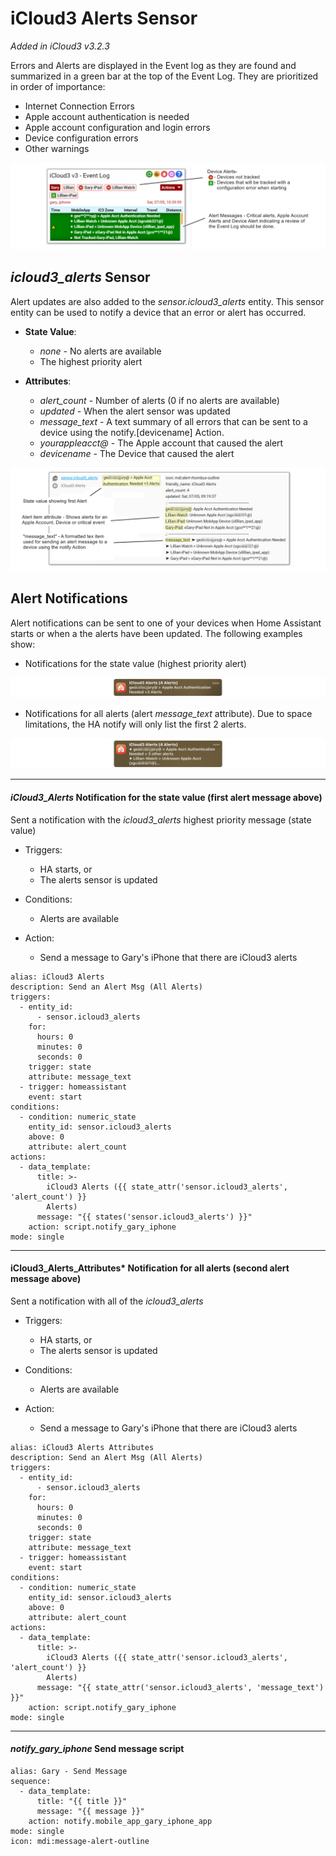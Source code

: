 # iCloud3 Alerts Sensor

*Added in iCloud3 v3.2.3*

Errors and Alerts are displayed in the Event log as they are found and summarized in a green bar at the top of the Event Log. They are prioritized in order of importance:

- Internet Connection Errors
- Apple account authentication is needed
- Apple account configuration and login errors
- Device configuration errors
- Other warnings

![](..\images\icloud3-alerts-evlog.png)

## *icloud3_alerts* Sensor

Alert updates are also added to the *sensor.icloud3_alerts* entity. This sensor entity can be used to notify a device that an error or alert has occurred. 

   - **State Value**: 
        - *none* - No alerts are available
        - The highest priority alert

   - **Attributes**:
        - *alert_count* - Number of alerts (0 if no alerts are available)
        - *updated* - When the alert sensor was updated
        - *message_text* - A text summary of all errors that can be sent to a device using the notify.[devicename] Action.
        - *yourappleacct@* - The Apple account that caused the alert
        - *devicename* - The Device that caused the alert

![](..\images\icloud3-alerts-sensor.png)

## Alert Notifications

Alert notifications can be sent to one of your devices when Home Assistant starts or when a the alerts have been updated. The following examples show:

- Notifications for the state value (highest priority alert)

![](..\images\icloud3-alerts-notify-msg-state.png)

-  Notifications for all alerts (alert *message_text* attribute). Due to space limitations, the HA notify will only list the first 2 alerts.

![](..\images\icloud3-alerts-notify-msg-attrs.png)



------

#### *iCloud3_Alerts* Notification for the state value (first alert message above)

Sent a notification with the *icloud3_alerts* highest priority message (state value)

- Triggers:
  - HA starts, or
  - The alerts sensor is updated
- Conditions:
  - Alerts are available

- Action:
  - Send a message to Gary's iPhone that there are iCloud3 alerts

```
alias: iCloud3 Alerts
description: Send an Alert Msg (All Alerts)
triggers:
  - entity_id:
      - sensor.icloud3_alerts
    for:
      hours: 0
      minutes: 0
      seconds: 0
    trigger: state
    attribute: message_text
  - trigger: homeassistant
    event: start
conditions:
  - condition: numeric_state
    entity_id: sensor.icloud3_alerts
    above: 0
    attribute: alert_count
actions:
  - data_template:
      title: >-
        iCloud3 Alerts ({{ state_attr('sensor.icloud3_alerts', 'alert_count') }}
        Alerts)
      message: "{{ states('sensor.icloud3_alerts') }}"
    action: script.notify_gary_iphone
mode: single

```





------

#### iCloud3_Alerts_Attributes* Notification for all alerts (second alert message above)

Sent a notification with all of the *icloud3_alerts* 

- Triggers:
  - HA starts, or
  - The alerts sensor is updated
- Conditions:
  - Alerts are available

- Action:
  - Send a message to Gary's iPhone that there are iCloud3 alerts

```
alias: iCloud3 Alerts Attributes
description: Send an Alert Msg (All Alerts)
triggers:
  - entity_id:
      - sensor.icloud3_alerts
    for:
      hours: 0
      minutes: 0
      seconds: 0
    trigger: state
    attribute: message_text
  - trigger: homeassistant
    event: start
conditions:
  - condition: numeric_state
    entity_id: sensor.icloud3_alerts
    above: 0
    attribute: alert_count
actions:
  - data_template:
      title: >-
        iCloud3 Alerts ({{ state_attr('sensor.icloud3_alerts', 'alert_count') }}
        Alerts)
      message: "{{ state_attr('sensor.icloud3_alerts', 'message_text') }}"
    action: script.notify_gary_iphone
mode: single
```





------

#### *notify_gary_iphone* Send message script

```
alias: Gary - Send Message
sequence:
  - data_template:
      title: "{{ title }}"
      message: "{{ message }}"
    action: notify.mobile_app_gary_iphone_app
mode: single
icon: mdi:message-alert-outline
```

